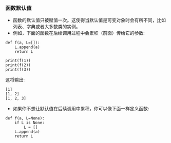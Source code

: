 ### 函数默认值
- 函数的默认值只被赋值一次。这使得当默认值是可变对象时会有所不同，比如列表、字典或者大多数类的实例。
- 例如，下面的函数在后续调用过程中会累积（前面）传给它的参数:
```
def f(a, L=[]):
    L.append(a)
    return L

print(f(1))
print(f(2))
print(f(3))
```
这将输出:
```
[1]
[1, 2]
[1, 2, 3]
```
- 如果你不想让默认值在后续调用中累积，你可以像下面一样定义函数:
```
def f(a, L=None):
    if L is None:
        L = []
    L.append(a)
    return L
```